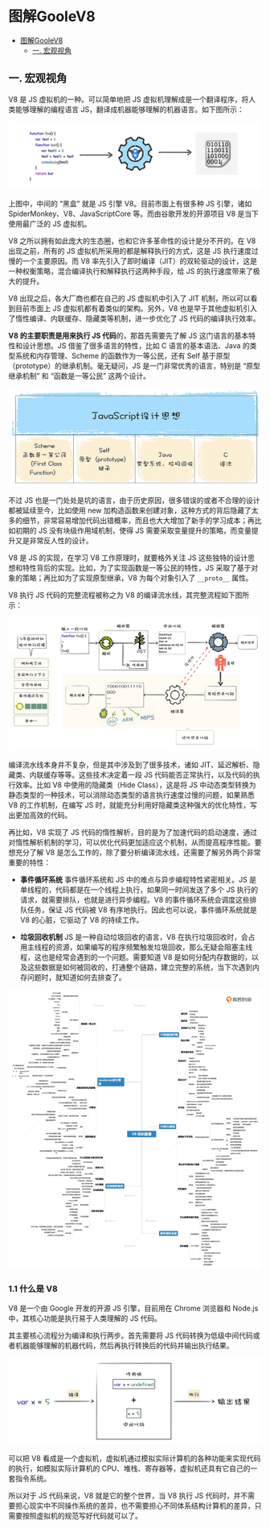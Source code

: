 # 图解GooleV8

<!-- @import "[TOC]" {cmd="toc" depthFrom=1 depthTo=6 orderedList=false} -->

<!-- code_chunk_output -->

- [图解GooleV8](#图解goolev8)
  - [一. 宏观视角](#一-宏观视角)

<!-- /code_chunk_output -->

## 一. 宏观视角

V8 是 JS 虚拟机的一种。可以简单地把 JS 虚拟机理解成是一个翻译程序，将人类能够理解的编程语言 JS，翻译成机器能够理解的机器语言。如下图所示：

![V8JS引擎](./image/V8JS引擎.webp)

上图中，中间的 “黑盒” 就是 JS 引擎 V8。目前市面上有很多种 JS 引擎，诸如 SpiderMonkey、V8、JavaScriptCore 等。而由谷歌开发的开源项目 V8 是当下使用最广泛的 JS 虚拟机。

V8 之所以拥有如此庞大的生态圈，也和它许多革命性的设计是分不开的。在 V8 出现之前，所有的 JS 虚拟机所采用的都是解释执行的方式，这是 JS 执行速度过慢的一个主要原因。而 V8 率先引入了即时编译（JIT）的双轮驱动的设计，这是一种权衡策略，混合编译执行和解释执行这两种手段，给 JS 的执行速度带来了极大的提升。

V8 出现之后，各大厂商也都在自己的 JS 虚拟机中引入了 JIT 机制，所以可以看到目前市面上 JS 虚拟机都有着类似的架构。另外，V8 也是早于其他虚拟机引入了惰性编译、内联缓存、隐藏类等机制，进一步优化了 JS 代码的编译执行效率。

**V8 的主要职责是用来执行 JS 代码**的，那首先需要先了解 JS 这门语言的基本特性和设计思想。JS 借鉴了很多语言的特性，比如 C 语言的基本语法、Java 的类型系统和内存管理、Scheme 的函数作为一等公民，还有 Self 基于原型（prototype）的继承机制。毫无疑问，JS 是一门非常优秀的语言，特别是 “原型继承机制” 和 “函数是一等公民” 这两个设计。

![JS的设计思想](./image/JS的设计思想.webp)

不过 JS 也是一门处处是坑的语言，由于历史原因，很多错误的或者不合理的设计都被延续至今，比如使用 new 加构造函数来创建对象，这种方式的背后隐藏了太多的细节，非常容易增加代码出错概率，而且也大大增加了新手的学习成本；再比如初期的 JS 没有块级作用域机制，使得 JS 需要采取变量提升的策略，而变量提升又是非常反人性的设计。

V8 是 JS 的实现，在学习 V8 工作原理时，就要格外关注 JS 这些独特的设计思想和特性背后的实现。比如，为了实现函数是一等公民的特性，JS 采取了基于对象的策略；再比如为了实现原型继承，V8 为每个对象引入了 `__proto__` 属性。

V8 执行 JS 代码的完整流程被称之为 V8 的编译流水线，其完整流程如下图所示：

![V8编译流水线](./image/V8编译流水线.webp)

编译流水线本身并不复杂，但是其中涉及到了很多技术，诸如 JIT、延迟解析、隐藏类、内联缓存等等。这些技术决定着一段 JS 代码能否正常执行，以及代码的执行效率。比如 V8 中使用的隐藏类（Hide Class），这是将 JS 中动态类型转换为静态类型的一种技术，可以消除动态类型的语言执行速度过慢的问题，如果熟悉 V8 的工作机制，在编写 JS 时，就能充分利用好隐藏类这种强大的优化特性，写出更加高效的代码。

再比如，V8 实现了 JS 代码的惰性解析，目的是为了加速代码的启动速度，通过对惰性解析机制的学习，可以优化代码更加适应这个机制，从而提高程序性能。要想充分了解 V8 是怎么工作的，除了要分析编译流水线，还需要了解另外两个非常重要的特性：

- **事件循环系统**
  事件循环系统和 JS 中的难点与异步编程特性紧密相关。JS 是单线程的，代码都是在一个线程上执行，如果同一时间发送了多个 JS 执行的请求，就需要排队，也就是进行异步编程。V8 的事件循环系统会调度这些排队任务，保证 JS 代码被 V8 有序地执行。因此也可以说，事件循环系统就是 V8 的心脏，它驱动了 V8 的持续工作。

- **垃圾回收机制**
  JS 是一种自动垃圾回收的语言，V8 在执行垃圾回收时，会占用主线程的资源，如果编写的程序频繁触发垃圾回收，那么无疑会阻塞主线程，这也是经常会遇到的一个问题。需要知道 V8 是如何分配内存数据的，以及这些数据是如何被回收的，打通整个链路，建立完整的系统，当下次遇到内存问题时，就知道如何去排查了。

![V8知识图谱](./image/V8知识图谱.jpg)

### 1.1 什么是 V8

V8 是一个由 Google 开发的开源 JS 引擎，目前用在 Chrome 浏览器和 Node.js 中，其核心功能是执行易于人类理解的 JS 代码。

其主要核心流程分为编译和执行两步。首先需要将 JS 代码转换为低级中间代码或者机器能够理解的机器代码，然后再执行转换后的代码并输出执行结果。

![转换为中间代码](./image/%E8%BD%AC%E6%8D%A2%E4%B8%BA%E4%B8%AD%E9%97%B4%E4%BB%A3%E7%A0%81.webp)

可以把 V8 看成是一个虚拟机，虚拟机通过模拟实际计算机的各种功能来实现代码的执行，如模拟实际计算机的 CPU、堆栈、寄存器等，虚拟机还具有它自己的一套指令系统。

所以对于 JS 代码来说，V8 就是它的整个世界，当 V8 执行 JS 代码时，并不需要担心现实中不同操作系统的差异，也不需要担心不同体系结构计算机的差异，只需要按照虚拟机的规范写好代码就可以了。
